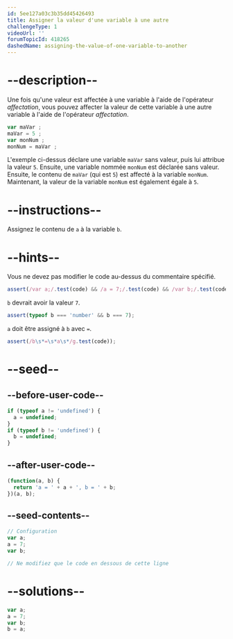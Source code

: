 ```yaml
---
id: 5ee127a03c3b35dd45426493
title: Assigner la valeur d'une variable à une autre
challengeType: 1
videoUrl: ''
forumTopicId: 418265
dashedName: assigning-the-value-of-one-variable-to-another
---
```


# --description--

Une fois qu'une valeur est affectée à une variable à l'aide de l'opérateur <dfn>affectation</dfn>, vous pouvez affecter la valeur de cette variable à une autre variable à l'aide de l'opérateur <dfn>affectation</dfn>.

```js
var maVar ;
maVar = 5 ;
var monNum ;
monNum = maVar ;
```

L'exemple ci-dessus déclare une variable `maVar` sans valeur, puis lui attribue la valeur `5`. Ensuite, une variable nommée `monNum` est déclarée sans valeur. Ensuite, le contenu de `maVar` (qui est `5`) est affecté à la variable `monNum`. Maintenant, la valeur de la variable `monNum` est également égale à `5`.

# --instructions--

Assignez le contenu de `a` à la variable `b`.

# --hints--

Vous ne devez pas modifier le code au-dessus du commentaire spécifié.

```js
assert(/var a;/.test(code) && /a = 7;/.test(code) && /var b;/.test(code));
```

`b` devrait avoir la valeur `7`.

```js
assert(typeof b === 'number' && b === 7);
```

`a` doit être assigné à `b` avec `=`.

```js
assert(/b\s*=\s*a\s*/g.test(code));
```

# --seed--

## --before-user-code--

```js
if (typeof a != 'undefined') {
  a = undefined;
}
if (typeof b != 'undefined') {
  b = undefined;
}
```

## --after-user-code--

```js
(function(a, b) {
  return 'a = ' + a + ', b = ' + b;
})(a, b);
```

## --seed-contents--

```js
// Configuration
var a;
a = 7;
var b;

// Ne modifiez que le code en dessous de cette ligne
```

# --solutions--

```js
var a;
a = 7;
var b;
b = a;
```
